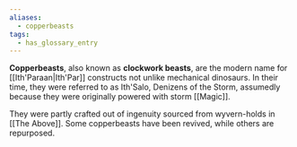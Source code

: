 ```yaml
---
aliases:
  - copperbeasts
tags:
  - has_glossary_entry
---
```

**Copperbeasts**, also known as **clockwork beasts**, are the modern name for [[Ith'Paraan|Ith'Par]] constructs not unlike mechanical dinosaurs. In their time, they were referred to as Ith'Salo, Denizens of the Storm, assumedly because they were originally powered with storm [[Magic]]. 

They were partly crafted out of ingenuity sourced from wyvern-holds in [[The Above]]. Some copperbeasts have been revived, while others are repurposed.